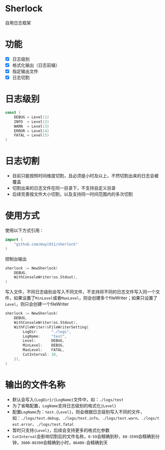 # Sherlock
自用日志框架

# 功能
- [x] 日志级别 
- [x] 格式化输出（日志前缀）
- [x] 指定输出文件
- [x] 日志切割

# 日志级别
``` go
const (
    DEBUG = Level(1)
    INFO  = Level(2)
    WARN  = Level(3)
    ERROR = Level(4)
    FATAL = Level(5)
)
```

# 日志切割
- 目前只能按照时间维度切割，且必须是小时及以上，不然切割出来的日志会被覆盖
- 切割出来的日志文件在同一目录下，不支持自定义目录
- 后续完善按文件大小切割，以及支持同一时间范围内的多次切割

# 使用方式
使用以下方式引用：
``` go
import (
    "github.com/muyi911/sherlock"
)
```

控制台输出
``` go
sherlock := NewSherlock(
    DEBUG,
    WithConsoleWriter(os.Stdout),
)
```

写入文件，不同日志级别会写入不同文件，不支持将不同的日志文件写入同一个文件，如果设置了`MinLevel`或者`MaxLevel`，则会创建多个fileWriter；如果只设置了`Level`，则只会创建一个fileWriter
``` go
sherlock := NewSherlock(
    DEBUG,
    WithConsoleWriter(os.Stdout),
    WithFileWriter(&FileWriterSetting{
        LogDir:      "./logs",
        LogName:     "test",
        Level:       DEBUG,
        MinLevel:    DEBUG,
        MaxLevel:    FATAL,
        CutInterval: 10,
    }),
)
```

# 输出的文件名称
- 默认会写入`{LogDir}/{LogName}`文件中，如：`./logs/test`
- 为了省略配置，`LogName`支持日志级别的格式化`{Level}`
- 配置`LogName`为：`test.{Level}`，则会根据日志级别写入不同的文件，如：`./logs/test.debug`、`./logs/test.info`、`./logs/test.warn`、`./logs/test.error`、`./logs/test.fatal`
- 暂时只支持`{Level}`，后续会支持更多的格式化参数
- `CutInterval`会影响切割后的文件名称，`0-59`会精确到秒，`60-3599`会精确到分钟，`3600-86399`会精确到小时，`86400-`会精确到天